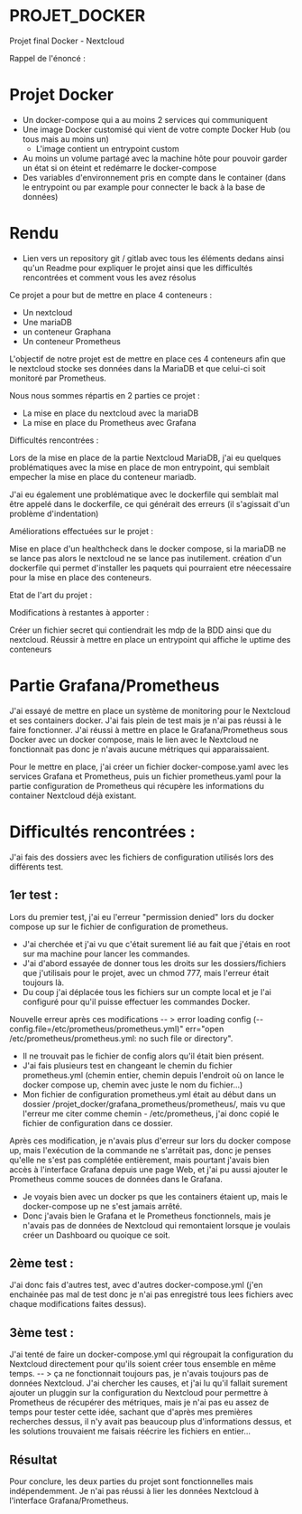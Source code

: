 # PROJET_DOCKER
Projet final Docker - Nextcloud 


Rappel de l'énoncé : 

# Projet Docker
- Un docker-compose qui a au moins 2 services qui communiquent
- Une image Docker customisé qui vient de votre compte Docker Hub (ou tous mais au moins un)
    - L'image contient un entrypoint custom
- Au moins un volume partagé avec la machine hôte pour pouvoir garder un état si on éteint et redémarre le docker-compose
- Des variables d'environnement pris en compte dans le container (dans le entrypoint ou par example pour connecter le back à la base de données)

# Rendu 

- Lien vers un repository git / gitlab avec tous les éléments dedans ainsi qu'un Readme pour expliquer le projet ainsi que les difficultés rencontrées et comment vous les avez résolus


Ce projet a pour but de mettre en place 4 conteneurs :

- Un nextcloud 
- Une mariaDB
- un conteneur Graphana
- Un conteneur Prometheus

L'objectif de notre projet est de mettre en place ces 4 conteneurs afin que le nextcloud stocke ses données dans la MariaDB et que celui-ci soit monitoré par Prometheus.

Nous nous sommes répartis en 2 parties ce projet :

- La mise en place du nextcloud avec la mariaDB
- La mise en place du Prometheus avec Grafana

Difficultés rencontrées : 

Lors de la mise en place de la partie Nextcloud MariaDB, j'ai eu quelques problématiques avec la mise en place de mon entrypoint, qui semblait empecher la mise en place du conteneur mariadb.

J'ai eu également une problématique avec le dockerfile qui semblait mal être appelé dans le dockerfile, ce qui générait des erreurs (il s'agissait d'un problème d'indentation)


Améliorations effectuées sur le projet : 

Mise en place d'un healthcheck dans le docker compose, si la mariaDB ne se lance pas alors le nextcloud ne se lance pas inutilement.
création d'un dockerfile qui permet d'installer les paquets qui pourraient etre néecessaire pour la mise en place des conteneurs.


Etat de l'art du projet : 


Modifications à restantes à apporter : 

Créer un fichier secret qui contiendrait les mdp de la BDD ainsi que du nextcloud.
Réussir à mettre en place un entrypoint qui affiche le uptime des conteneurs 


# Partie Grafana/Prometheus

J'ai essayé de mettre en place un système de monitoring pour le Nextcloud et ses containers docker. 
J'ai fais plein de test mais je n'ai pas réussi à le faire fonctionner.
J'ai réussi à mettre en place le Grafana/Prometheus sous Docker avec un docker compose, mais le lien avec le Nextcloud ne fonctionnait pas donc je n'avais aucune métriques qui apparaissaient. 

Pour le mettre en place, j'ai créer un fichier docker-compose.yaml avec les services Grafana et Prometheus, puis un fichier prometheus.yaml pour la partie configuration de Prometheus qui récupère les informations du container Nextcloud déjà existant. 

# Difficultés rencontrées : 

J'ai fais des dossiers avec les fichiers de configuration utilisés lors des différents test. 

## 1er test : 
Lors du premier test, j'ai eu l'erreur "permission denied" lors du docker compose up sur le fichier de configuration de prometheus.
- J'ai cherchée et j'ai vu que c'était surement lié au fait que j'étais en root sur ma machine pour lancer les commandes.
- J'ai d'abord essayée de donner tous les droits sur les dossiers/fichiers que j'utilisais pour le projet, avec un chmod 777, mais l'erreur était toujours là.
- Du coup j'ai déplacée tous les fichiers sur un compte local et je l'ai configuré pour qu'il puisse effectuer les commandes Docker. 

Nouvelle erreur après ces modifications -- > error loading config (--config.file=/etc/prometheus/prometheus.yml)" err="open /etc/prometheus/prometheus.yml: no such file or directory". 
- Il ne trouvait pas le fichier de config alors qu'il était bien présent. 
- J'ai fais plusieurs test en changeant le chemin du fichier prometheus.yml (chemin entier, chemin depuis l'endroit où on lance le docker compose up, chemin avec juste le nom du fichier...) 
- Mon fichier de configuration prometheus.yml était au début dans un dossier /projet_docker/grafana_prometheus/prometheus/, mais vu que l'erreur me citer comme chemin - /etc/prometheus, j'ai donc copié le fichier de configuration dans ce dossier. 

Après ces modification, je n'avais plus d'erreur sur lors du docker compose up, mais l'exécution de la commande ne s'arrêtait pas, donc je penses qu'elle ne s'est pas complétée entièrement, mais pourtant j'avais bien accès à l'interface Grafana depuis une page Web, et j'ai pu aussi ajouter le Prometheus comme souces de données dans le Grafana. 
- Je voyais bien avec un docker ps que les containers étaient up, mais le docker-compose up ne s'est jamais arrêté. 
- Donc j'avais bien le Grafana et le Prometheus fonctionnels, mais je n'avais pas de données de Nextcloud qui remontaient lorsque je voulais créer un Dashboard ou quoique ce soit. 

## 2ème test : 
J'ai donc fais d'autres test, avec d'autres docker-compose.yml (j'en enchainée pas mal de test donc je n'ai pas enregistré tous lees fichiers avec chaque modifications faites dessus). 

## 3ème test : 
J'ai tenté de faire un docker-compose.yml qui régroupait la configuration du Nextcloud directement pour qu'ils soient créer tous ensemble en même temps. 
-- > ça ne fonctionnait toujours pas, je n'avais toujours pas de données Nextcloud. 
J'ai chercher les causes, et j'ai lu qu'il fallait surement ajouter un pluggin sur la configuration du Nextcloud pour permettre à Prometheus de récupérer des métriques, mais je n'ai pas eu assez de temps pour tester cette idée, sachant que d'après mes premières recherches dessus, il n'y avait pas beaucoup plus d'informations dessus, et les solutions trouvaient me faisais réécrire les fichiers en entier... 


## Résultat 

Pour conclure, les deux parties du projet sont fonctionnelles mais indépendemment.
Je n'ai pas réussi à lier les données Nextcloud à l'interface Grafana/Prometheus.  


